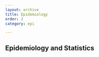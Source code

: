 ```yaml
---
layout: archive
title: Epidemiology
order: 2
category: epi

---
```


## Epidemiology and Statistics

